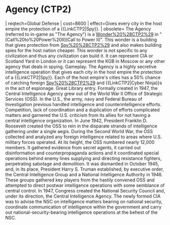 # Agency (CTP2)

 | reqtech=Global Defense
 | cost=8600
 | effect=Gives every city in the host empire the protection of a {{LinkCTP2|Spy}}.
 | obsolete=
The Agency (referred to in-game as "The Agency") is a [Wonder%20%28CTP2%29](Wonder) in "[Call%20to%20Power%20II](Call to Power II)". This wonder is a building that gives protection from [Spy%20%28CTP2%29](spies) and also makes building spies for the host nation cheaper. This wonder is not specific to any civilization and thus any civilization can build it. It can represent CIA or Scotland Yard in London or it can represent the KGB in Moscow or any other agency that deals in spying.
Gameplay.
The Agency is a highly secretive intelligence operation that gives each city in the host empire the protection of a {{LinkCTP2|Spy}}. Each of the host empire's cities has a 50% chance of catching foreign [Spy%20%28CTP2%29](Spies) and {{LinkCTP2|Cyber Ninja}}s in the act of espionage.
Great Library entry.
Formally created in 1947, the Central Intelligence Agency grew out of the World War II Office of Strategic Services (OSS). In the U.S., the army, navy and Federal Bureau of Investigation previous handled intelligence and counterintelligence efforts. Competition, lack of coordination and a duplication of efforts complicated matters and garnered the U.S. criticism from its allies for not having a central intelligence organization. In June 1942, President Franklin D. Roosevelt created the OSS to rein in the disparate strands of intelligence gathering under a single aegis. 
During the Second World War, the OSS collected and analyzed any foreign intelligence related to areas where U.S. military forces operated. At its height, the OSS numbered nearly 12,000 members. It gathered evidence from secret agents, it carried out disinformation and counterpropaganda actions and it coordinated special operations behind enemy lines supplying and directing resistance fighters, perpetrating sabotage and demolition. It was dismantled in October 1945, and, in its place, President Harry S. Truman established, by executive order, the Central Intelligence Group and a National Intelligence Authority in 1946. These groups gathered key players from the hastily convened OSS and attempted to direct postwar intelligence operations with some semblance of central control.
In 1947, Congress created the National Security Council and, under its direction, the Central Intelligence Agency. The newly formed CIA was to advise the NSC on intelligence matters bearing on national security, coordinate communication of intelligence within the government and carry out national-security-bearing intelligence operations at the behest of the NSC.